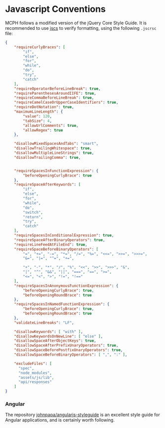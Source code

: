 # Javascript Conventions

MCPH follows a modified version of the jQuery Core Style Guide. It is recommended to use [jscs](https://github.com/jscs-dev/node-jscs) to verify formatting, using the following `.jscrsc` file:

```json
{
    "requireCurlyBraces": [
        "if",
        "else",
        "for",
        "while",
        "do",
        "try",
        "catch"
    ],
    "requireOperatorBeforeLineBreak": true,
    "requireParenthesesAroundIIFE": true,
    "requireCommaBeforeLineBreak": true,
    "requireCamelCaseOrUpperCaseIdentifiers": true,
    "requireDotNotation": true,
    "maximumLineLength": {
        "value": 120,
        "tabSize": 4,
        "allowUrlComments": true,
        "allowRegex": true
    },

    "disallowMixedSpacesAndTabs": "smart",
    "disallowTrailingWhitespace": true,
    "disallowMultipleLineStrings": true,
    "disallowTrailingComma": true,


    "requireSpacesInFunctionExpression": {
        "beforeOpeningCurlyBrace": true
    },
    "requireSpaceAfterKeywords": [
        "if",
        "else",
        "for",
        "while",
        "do",
        "switch",
        "return",
        "try",
        "catch"
    ],
    "requireSpacesInConditionalExpression": true,
    "requireSpaceAfterBinaryOperators": true,
    "requireLineFeedAtFileEnd": true,
    "requireSpaceBeforeBinaryOperators": [
        "=", "+=", "-=", "*=", "/=", "%=", "<<=", ">>=", ">>>=",
        "&=", "|=", "^=", "+=",

        "+", "-", "*", "/", "%", "<<", ">>", ">>>", "&",
        "|", "^", "&&", "||", "===", "==", ">=",
        "<=", "<", ">", "!=", "!=="
    ],
    "requireSpacesInAnonymousFunctionExpression": {
        "beforeOpeningCurlyBrace": true,
        "beforeOpeningRoundBrace": true
    },
    "requireSpacesInNamedFunctionExpression": {
        "beforeOpeningCurlyBrace": true,
        "beforeOpeningRoundBrace": true
    },
    "validateLineBreaks": "LF",

    "disallowKeywords": [ "with" ],
    "disallowKeywordsOnNewLine": [ "else" ],
    "disallowSpaceAfterObjectKeys": true,
    "disallowSpaceAfterPrefixUnaryOperators": true,
    "disallowSpaceBeforePostfixUnaryOperators": true,
    "disallowSpaceBeforeBinaryOperators": [ ",", ":" ],

    "excludeFiles": [
      "spec",
      "node_modules",
      "assets/js/lib",
      "api/responses"
    ]
}
```

### Angular

The repository [johnpapa/angularjs-styleguide](https://github.com/johnpapa/angularjs-styleguide) is an excellent style guide for Angular applications, and is certainly worth following.